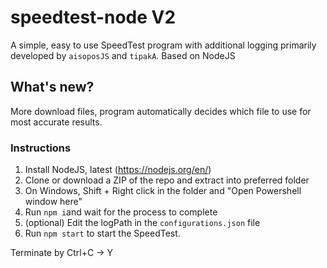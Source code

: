# speedtest-node V2
A simple, easy to use SpeedTest program with additional logging primarily developed by `aisoposJS` and `tipakA`. Based on NodeJS

## What's new?
More download files, program automatically decides which file to use for most accurate results.

### Instructions

1. Install NodeJS, latest (https://nodejs.org/en/)
2. Clone or download a ZIP of the repo and extract into preferred folder
3. On Windows, Shift + Right click in the folder and "Open Powershell window here"
4. Run `npm i`and wait for the process to complete
5. (optional) Edit the logPath in the `configurations.json` file
6. Run `npm start` to start the SpeedTest.

Terminate by Ctrl+C -> Y
